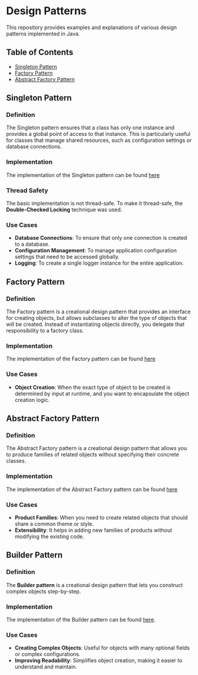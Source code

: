# Design Patterns

This repository provides examples and explanations of various design patterns implemented in Java.

## Table of Contents
- [Singleton Pattern](#singleton-pattern)
- [Factory Pattern](#factory-pattern)
- [Abstract Factory Pattern](#abstract-factory-pattern)

## Singleton Pattern

### Definition
The Singleton pattern ensures that a class has only one instance and provides a global point of access to that instance. 
This is particularly useful for classes that manage shared resources, such as configuration settings or database connections.

### Implementation
The implementation of the Singleton pattern can be found [here](src/main/java/org/example/singleton)

### Thread Safety
The basic implementation is not thread-safe. To make it thread-safe, the **Double-Checked Locking** technique was used.

### Use Cases
- **Database Connections**: To ensure that only one connection is created to a database.
- **Configuration Management**: To manage application configuration settings that need to be accessed globally.
- **Logging**: To create a single logger instance for the entire application.

## Factory Pattern

### Definition
The Factory pattern is a creational design pattern that provides an interface for creating objects, but allows subclasses to alter the type of objects that will be created.
Instead of instantiating objects directly, you delegate that responsibility to a factory class.

### Implementation
The implementation of the Factory pattern can be found [here](src/main/java/org/example/factory)

### Use Cases

- **Object Creation**: When the exact type of object to be created is determined by input at runtime, and you want to encapsulate the object creation logic.

## Abstract Factory Pattern

### Definition
The Abstract Factory pattern is a creational design pattern that allows you to produce families of related objects without specifying their concrete classes. 

### Implementation
The implementation of the Abstract Factory pattern can be found [here](src/main/java/org/example/abstractfactory)

### Use Cases
- **Product Families**: When you need to create related objects that should share a common theme or style.
- **Extensibility**: It helps in adding new families of products without modifying the existing code.

## Builder Pattern

### Definition
The **Builder pattern** is a creational design pattern that lets you construct complex objects step-by-step.

### Implementation
The implementation of the Builder pattern can be found [here](src/main/java/org/example/builder).

### Use Cases
- **Creating Complex Objects**: Useful for objects with many optional fields or complex configurations.
- **Improving Readability**: Simplifies object creation, making it easier to understand and maintain.
